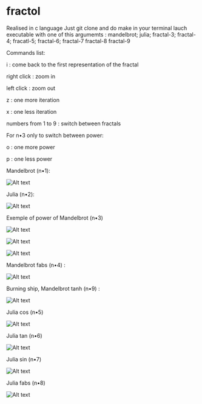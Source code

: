 # fractol
Realised in c language
Just git clone and do make in your terminal
lauch executable with one of this argumemts :
mandelbrot; julia; fractal-3; fractal-4; fracatl-5; fractal-6; fractal-7
fractal-8
fractal-9

Commands list:

i : come back to the first representation of the fractal 

right click : zoom in

left click : zoom out

z : one more iteration

x : one less iteration 

numbers from 1 to 9 : switch between fractals

For n•3 only to switch between power:

o : one more power

p : one less power

Mandelbrot (n•1):

![Alt text](/img/mandel.png?raw=true "Optional Title")

Julia (n•2):

![Alt text](/img/julia.png?raw=true "Optional Title")

Exemple of power of Mandelbrot (n•3)

![Alt text](/img/mandel_pow3.png?raw=true "Optional Title")

![Alt text](/img/mandel_pow4.png?raw=true "Optional Title")

![Alt text](/img/mandel_pow7.png?raw=true "Optional Title")

Mandelbrot fabs (n•4) :

![Alt text](/img/mandel2.png?raw=true "Optional Title")

Burning ship, Mandelbrot tanh (n•9) :

![Alt text](/img/mandel_ship.png?raw=true "Optional Title")

Julia cos (n•5)

![Alt text](/img/jul1.png?raw=true "Optional Title")

Julia tan (n•6)

![Alt text](/img/jul2.png?raw=true "Optional Title")

Julia sin (n•7)

![Alt text](/img/jul3.png?raw=true "Optional Title")

Julia fabs (n•8)

![Alt text](/img/jul4.png?raw=true "Optional Title")